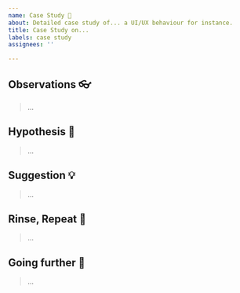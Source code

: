 ```yaml
---
name: Case Study 📂
about: Detailed case study of... a UI/UX behaviour for instance.
title: Case Study on...
labels: case study
assignees: ''

---
```


## Observations 👓

> ...

## Hypothesis 🤔

> ...

## Suggestion 💡

> ...

## Rinse, Repeat 🧼

> ...

## Going further 🚀

> ...
